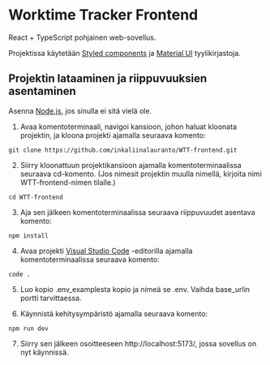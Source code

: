 # Worktime Tracker Frontend
React + TypeScript pohjainen web-sovellus.

Projektissa käytetään [Styled components](https://styled-components.com/docs) ja [Material UI](https://mui.com/material-ui/getting-started/) tyylikirjastoja.

## Projektin lataaminen ja riippuvuuksien asentaminen
Asenna [Node.js](https://nodejs.org/en), jos sinulla ei sitä vielä ole.

1. Avaa komentoterminaali, navigoi kansioon, johon haluat kloonata projektin, ja kloona projekti ajamalla seuraava komento:
```
git clone https://github.com/inkaliinalauranto/WTT-frontend.git
```
2. Siirry kloonattuun projektikansioon ajamalla komentoterminaalissa seuraava cd-komento. (Jos nimesit projektin muulla nimellä, kirjoita nimi WTT-frontend-nimen tilalle.)
```
cd WTT-frontend
```
3. Aja sen jälkeen komentoterminaalissa seuraava riippuvuudet asentava komento:
```
npm install
```
4. Avaa projekti [Visual Studio Code](https://code.visualstudio.com/) -editorilla ajamalla komentoterminaalissa seuraava komento:
```
code .
```
5. Luo kopio .env_examplesta kopio ja nimeä se .env. Vaihda base_urlin portti tarvittaessa.

6. Käynnistä kehitysympäristö ajamalla seuraava komento:
```
npm run dev
```
7. Siirry sen jälkeen osoitteeseen http://localhost:5173/, jossa sovellus on nyt käynnissä.